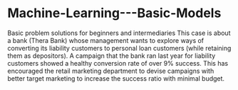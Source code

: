 # Machine-Learning---Basic-Models
Basic problem solutions for beginners and intermediaries
This case is about a bank (Thera Bank) whose management wants to explore ways of 
converting its liability customers to personal loan customers (while retaining them as 
depositors). A campaign that the bank ran last year for liability customers showed a 
healthy conversion rate of over 9% success. This has encouraged the retail marketing 
department to devise campaigns with better target marketing to increase the success 
ratio with minimal budget. 
